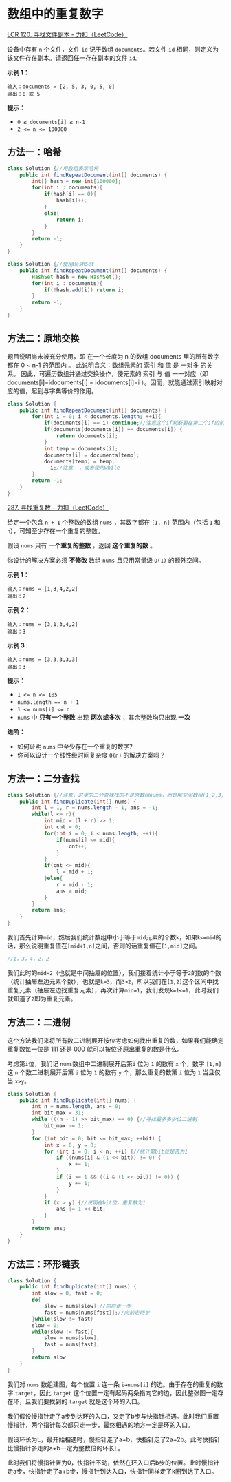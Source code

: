 # 数组中的重复数字

[LCR 120. 寻找文件副本 - 力扣（LeetCode）](https://leetcode.cn/problems/shu-zu-zhong-zhong-fu-de-shu-zi-lcof/)

设备中存有 `n` 个文件，文件 `id` 记于数组 `documents`。若文件 `id` 相同，则定义为该文件存在副本。请返回任一存在副本的文件 `id`。

 

**示例 1：**

```
输入：documents = [2, 5, 3, 0, 5, 0]
输出：0 或 5
```

 

**提示：**

- `0 ≤ documents[i] ≤ n-1`
- `2 <= n <= 100000`

##  方法一：哈希

```java
class Solution {//用数组表示哈希
    public int findRepeatDocument(int[] documents) {
        int[] hash = new int[100000];
        for(int i : documents){
            if(hash[i] == 0){
                hash[i]++;
            }
            else{
                return i;
            }
        }
        return -1;
    }
}

class Solution {//使用HashSet
    public int findRepeatDocument(int[] documents) {
        HashSet hash = new HashSet();
        for(int i : documents){
            if(!hash.add(i)) return i;
        }
        return -1;
    }
}
```

## 方法二：原地交换

题目说明尚未被充分使用，即 在一个长度为 n 的数组 documents 里的所有数字都在 0 ~ n-1 的范围内 。 此说明含义：数组元素的 索引 和 值 是 一对多 的关系。
因此，可遍历数组并通过交换操作，使元素的 索引 与 值 一一对应（即 documents[i]=idocuments[i] = idocuments[i]=i ）。因而，就能通过索引映射对应的值，起到与字典等价的作用。

```java
class Solution {
    public int findRepeatDocument(int[] documents) {
        for(int i = 0; i < documents.length; ++i){
            if(documents[i] == i) continue;//注意这个if判断要在第二个if的前面。不然的话，已经在正确位置的数字会被认为是重复的
            if(documents[documents[i]] == documents[i]) {
                return documents[i];
            }
            int temp = documents[i];
            documents[i] = documents[temp];
            documents[temp] = temp;
            --i;//注意--，或者使用while
        }
        return -1;
    }
}
```

[287. 寻找重复数 - 力扣（LeetCode）](https://leetcode.cn/problems/find-the-duplicate-number/)

给定一个包含 `n + 1` 个整数的数组 `nums` ，其数字都在 `[1, n]` 范围内（包括 `1` 和 `n`），可知至少存在一个重复的整数。

假设 `nums` 只有 **一个重复的整数** ，返回 **这个重复的数** 。

你设计的解决方案必须 **不修改** 数组 `nums` 且只用常量级 `O(1)` 的额外空间。

 

**示例 1：**

```
输入：nums = [1,3,4,2,2]
输出：2
```

**示例 2：**

```
输入：nums = [3,1,3,4,2]
输出：3
```

**示例 3 :**

```
输入：nums = [3,3,3,3,3]
输出：3
```

 

 

**提示：**

- `1 <= n <= 105`
- `nums.length == n + 1`
- `1 <= nums[i] <= n`
- `nums` 中 **只有一个整数** 出现 **两次或多次** ，其余整数均只出现 **一次**

 

**进阶：**

- 如何证明 `nums` 中至少存在一个重复的数字?
- 你可以设计一个线性级时间复杂度 `O(n)` 的解决方案吗？

## 方法一：二分查找

```java
class Solution {//注意，这里的二分查找找的不是原数组nums，而是解空间数组[1,2,3,4,5,...,n]
    public int findDuplicate(int[] nums) {
        int l = 1, r = nums.length - 1, ans = -1;
        while(l <= r){
            int mid = (l + r) >> 1;
            int cnt = 0;
            for(int i = 0; i < nums.length; ++i){
                if(nums[i] <= mid){
                    cnt++;
                }
            }
            if(cnt <= mid){
                l = mid + 1;
            }else{
                r = mid - 1;
                ans = mid;
            }
        }
        return ans;
    }
}
```

我们首先计算`mid`，然后我们统计数组中小于等于`mid`元素的个数`k`，如果`k<=mid`的话，那么说明重复值在`[mid+1,n]`之间，否则的话重复值在`[1,mid]`之间。

```java
//1，3，4，2，2
```

我们此时的`mid=2`（也就是中间抽屉的位置），我们接着统计小于等于`2`的数的个数（统计抽屉左边元素个数），也就是`k=3`，而`3>2`，所以我们在`[1,2]`这个区间中找重复元素（抽屉左边找重复元素），再次计算`mid=1`，我们发现`k=1<=1`，此时我们就知道了`2`即为重复元素。

## 方法二：二进制

这个方法我们来将所有数二进制展开按位考虑如何找出重复的数，如果我们能确定重复数每一位是 111 还是 000 就可以按位还原出重复的数是什么。

考虑第`i`位，我们记 `nums`数组中二进制展开后第`i` 位为 `1` 的数有 `x` 个，数字 `[1,n]` 这 `n` 个数二进制展开后第 `i` 位为 `1` 的数有 `y` 个，那么重复的数第 `i` 位为 `1` 当且仅当 `x>y`。

```java
class Solution {
    public int findDuplicate(int[] nums) {
        int n = nums.length, ans = 0;
        int bit_max = 31;
        while (((n - 1) >> bit_max) == 0) {//寻找最多多少位二进制
            bit_max -= 1;
        }
        for (int bit = 0; bit <= bit_max; ++bit) {
            int x = 0, y = 0;
            for (int i = 0; i < n; ++i) {//统计第bit位是否为1
                if ((nums[i] & (1 << bit)) != 0) {
                    x += 1;
                }
                if (i >= 1 && ((i & (1 << bit)) != 0)) {
                    y += 1;
                }
            }
            if (x > y) {//说明在bit位，重复数为1
                ans |= 1 << bit;
            }
        }
        return ans;
    }
}
```

## 方法三：环形链表

```java
class Solution {
    public int findDuplicate(int[] nums) {
        int slow = 0, fast = 0;
        do{
            slow = nums[slow];//向前走一步
            fast = nums[nums[fast]];//向前走两步
        }while(slow != fast)
        slow = 0;
        while(slow != fast){
            slow = nums[slow];
            fast = nums[fast];
        }
        return slow
    }
}
```

我们对 `nums` 数组建图，每个位置 `i` 连一条 `i→nums[i]` 的边。由于存在的重复的数字 `target`，因此 `target` 这个位置一定有起码两条指向它的边，因此整张图一定存在环，且我们要找到的 `target` 就是这个环的入口。

我们假设慢指针走了a步到达环的入口，又走了b步与快指针相遇。此时我们重置慢指针，两个指针每次都只走一步，最终相遇的地方一定是环的入口。

假设环长为L，最开始相遇时，慢指针走了a+b，快指针走了2a+2b。此时快指针比慢指针多走的a+b一定为整数倍的环长L。

此时我们将慢指针置为0，快指针不动，依然在环入口后b步的位置。此时慢指针走a步，快指针走了a+b步，慢指针到达入口，快指针同样走了k圈到达了入口。